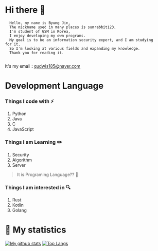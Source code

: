 # Hi there 👋
```
  Hello, my name is Byung Jin,
  The nickname used in many places is sunrabbit123,
  I'm student of GSM in Korea,
  I enjoy developing my own programs.
  My goal is to be an information security expert, and I am studying for it,
  So I'm looking at various fields and expanding my knowledge.
  Thank you for reading it.
  
```
It's my email : qudwls185@naver.com

# Development Language
### Things I code with :zap:

1. Python
2. Java
3. C
4. JavaScript

### Things I am Learning :pencil2:

1. Security
2. Algorithm
3. Server

> It is Programing Language?? :thinking:

### Things I am interested in :mag:

1. Rust
2. Kotlin
3. Golang

# 🎁 My statistics
[![My github stats](https://github-readme-stats.vercel.app/api?username=sunrabbit123&show_icons=true&hide_border=true&count_private=true)](https://github.com/sunrabbit123)
[![Top Langs](https://github-readme-stats.vercel.app/api/top-langs/?username=sunrabbit123&hide_langs_below=0.5)](https://github.com/sunrabbit123)
